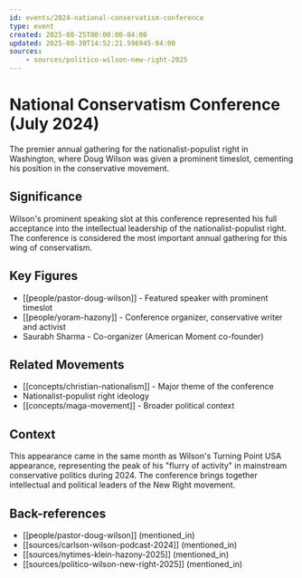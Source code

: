 ```yaml
---
id: events/2024-national-conservatism-conference
type: event
created: 2025-08-25T00:00:00-04:00
updated: 2025-08-30T14:52:21.596945-04:00
sources:
    - sources/politico-wilson-new-right-2025
---
```


# National Conservatism Conference (July 2024)

The premier annual gathering for the nationalist-populist right in Washington, where Doug Wilson was given a prominent timeslot, cementing his position in the conservative movement.

## Significance

Wilson's prominent speaking slot at this conference represented his full acceptance into the intellectual leadership of the nationalist-populist right. The conference is considered the most important annual gathering for this wing of conservatism.

## Key Figures

- [[people/pastor-doug-wilson]] - Featured speaker with prominent timeslot
- [[people/yoram-hazony]] - Conference organizer, conservative writer and activist
- Saurabh Sharma - Co-organizer (American Moment co-founder)

## Related Movements

- [[concepts/christian-nationalism]] - Major theme of the conference
- Nationalist-populist right ideology
- [[concepts/maga-movement]] - Broader political context

## Context

This appearance came in the same month as Wilson's Turning Point USA appearance, representing the peak of his "flurry of activity" in mainstream conservative politics during 2024. The conference brings together intellectual and political leaders of the New Right movement.

## Back-references
<!-- Auto-maintained by the system -->
- [[people/pastor-doug-wilson]] (mentioned_in)
- [[sources/carlson-wilson-podcast-2024]] (mentioned_in)
- [[sources/nytimes-klein-hazony-2025]] (mentioned_in)
- [[sources/politico-wilson-new-right-2025]] (mentioned_in)


